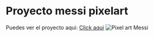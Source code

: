 # Proyecto messi pixelart
Puedes ver el proyecto aqui: [Click aqui](<https://samicodev.github.io/messi-pixelart/>)
![Pixel art Messi](https://github.com/samicodev/messi-pixelart/assets/112325983/7d6f4532-b9b5-4bd1-9da3-17200f432e15)
